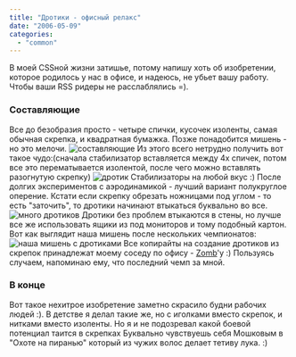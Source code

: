 ```yaml
---
title: "Дротики - офисный релакс"
date: "2006-05-09"
categories: 
  - "common"
---
```


В моей CSSной жизни затишье, потому напишу хоть об изобретении, которое родилось у нас в офисе, и надеюсь, не убьет вашу работу. Чтобы ваши RSS ридеры не расслаблялись =).

### Составляющие

Все до безобразия просто - четыре спички, кусочек изоленты, самая обычная скрепка, и квадратная бумажка. Позже понадобится мишень - но это мелочи. ![составляющие](/images/d1.jpg) Из этого всего нетрудно получить вот такое чудо:(сначала стабилизатор вставляется между 4х спичек, потом все это перематывается изолентой, после чего можно вставлять разогнутую скрепку) ![дротик](/images/d2.jpg) Стабилизаторы на любой вкус :) После долгих экспериментов с аэродинамикой - лучший вариант полукруглое оперение. Кстати если скрепку обрезать ножницами под углом - то есть "заточить", то дротики начинают втыкаться буквально во все. ![много дротиков](/images/d3.jpg) Дротики без проблем втыкаются в стены, но лучше все же использовать ящики из под мониторов и тому подобный картон. Вот как выглядит наша мишень после нескольких чемпионатов: ![наша мишень с дротиками](/images/d4.jpg) Все копирайты на создание дротиков из скрепок принадлежат моему соседу по офису - [Zomb](http://www.livejournal.com/~zomb)'у :) Пользуясь случаем, напоминаю ему, что последний чемп за мной.

### В конце

Вот такое нехитрое изобретение заметно скрасило будни рабочих людей :). В детстве я делал такие же, но с иголками вместо скрепок, и нитками вместо изоленты. Но я и не подозревал какой боевой потенциал таится в скрепках Буквально чувствуешь себя Мошковым в "Охоте на пиранью" который из чужих волос делает тетиву лука. :)

